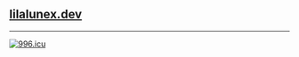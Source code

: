 ## [lilalunex.dev](https://lilalunex.dev/)

___

[![996.icu](https://img.shields.io/badge/link-996.icu-red.svg)](https://996.icu/#/en_US)

<!--
**lilalunex/lilalunex** is a ✨ _special_ ✨ repository because its `README.md` (this file) appears on your GitHub profile.

Here are some ideas to get you started:

- 🔭 I’m currently working on ...
- 🌱 I’m currently learning ...
- 👯 I’m looking to collaborate on ...
- 🤔 I’m looking for help with ...
- 💬 Ask me about ...
- 📫 How to reach me: ...
- 😄 Pronouns: ...
- ⚡ Fun fact: ...
-->
